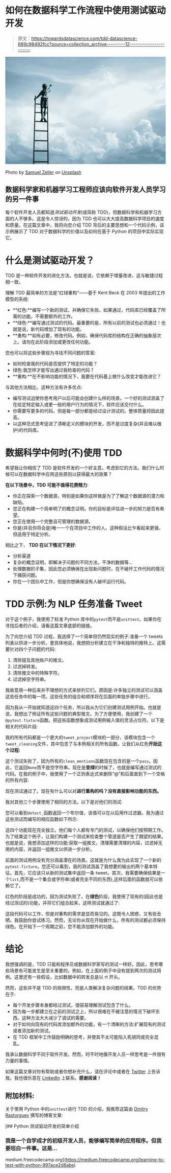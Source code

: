 # 如何在数据科学工作流程中使用测试驱动开发

> 原文：<https://towardsdatascience.com/tdd-datascience-689c98492fcc?source=collection_archive---------12----------------------->

![](img/445c18e9fb3f3605a5645a219e71afb1.png)

Photo by [Samuel Zeller](https://unsplash.com/@samuelzeller?utm_source=medium&utm_medium=referral) on [Unsplash](https://unsplash.com?utm_source=medium&utm_medium=referral)

## 数据科学家和机器学习工程师应该向软件开发人员学习的另一件事

每个软件开发人员都知道*测试驱动开发*(或简称 TDD)，但数据科学和机器学习方面的人不够多。这是令人惊讶的，因为 TDD 也可以大大提高数据科学项目的速度和质量。在这篇文章中，我将向您介绍 TDD 背后的主要思想和一个代码示例，该示例展示了 TDD 对于数据科学的价值以及如何在基于 Python 的项目中实际实现它。

# 什么是测试驱动开发？

TDD 是一种软件开发的进化方法。也就是说，它依赖于增量改进，这与敏捷过程相一致。

理解 TDD 最简单的方法是“红绿重构”——基于 Kent Beck 在 2003 年提出的工作模型的系统:

*   **红色:**编写一个新的测试，并确保它失败。如果通过，代码库已经覆盖了所需的功能，不需要额外的工作。
*   **绿色:**编写通过测试的代码。最重要的是，所有以前的测试也必须通过！也就是说，新代码增加了现有的功能。
*   **重构:**如有必要，修改代码。例如，确保代码库的结构在正确的抽象层次上。请勿在此阶段添加或更改任何功能。

您也可以将这些步骤视为寻找不同问题的答案:

*   如何检查我的代码是否提供了特定的功能？
*   绿色:我怎样才能写出通过我检查的代码？
*   **重构:**在不影响功能的情况下，我要在代码基上做什么改变才能改进它？

与其他方法相比，这种方法有许多优点:

*   编写测试迫使你思考用户以后可能会创建什么样的场景。一个好的测试涵盖了在给定特定输入或更一般的用户行为的情况下，软件应该交付什么。
*   你需要写更多的代码，但是每一部分都是经过设计测试的。整体质量将因此提高。
*   以这种范式思考促进了清晰定义的模块的开发，而不是过度复杂(并且难以维护)的代码库。

# 数据科学中何时(不)使用 TDD

希望我让你相信了 TDD 是软件开发的一个好主意。考虑到它的方法，我们什么时候可以在数据科学中应用这些原则以获得最大的效果？

**在以下场景中，TDD 可能不值得花费精力**:

*   你正在探索一个数据源，特别是如果你这样做是为了了解这个数据源的潜力和缺陷。
*   您正在构建一个简单明了的概念证明。你的目标是评估进一步的努力是否有希望。
*   您正在使用一个完整且可管理的数据源。
*   你是(并且你将会是)唯一一个在项目中工作的人。这种假设比乍看起来更强，但适用于特定分析。

相比之下， **TDD 在以下情况下更好**:

*   分析渠道
*   复杂的概念证明，即解决子问题的不同方法，干净的数据等…
*   处理数据的子集，因此您必须确保在出现新问题时，在不破坏工作代码的情况下捕获问题。
*   你在一个团队中工作，但是你想确保没有人破坏运行代码。

# TDD 示例:为 NLP 任务准备 Tweet

对于这个例子，我使用了标准 Python 库中的`pytest`而不是`unittest`。如果你在寻找后者的介绍，请看这篇文章底部的链接。

为了向您介绍 TDD 过程，我选择了一个简单但仍然现实的例子:准备一个 tweets 列表以供进一步分析。更具体地说，我想把分析建立在干净和独特的推特上。这需要针对四个子问题的代码:

1.  清除提及其他账户的推文。
2.  过滤掉转发。
3.  清除推文中的特殊字符。
4.  过滤掉空字符串。

我故意用一种后来并不理想的方式来排列它们。原因是:许多独立的测试可以涵盖这些任务中的每一项。这些任务的组合和顺序将在后面的单独步骤中进行。

因为我从一开始就知道这四个任务，所以我从为它们创建测试用例开始。也就是说，我想出了例证所有这些问题的典型推文。为了方便使用，我创建了一个`@pytest.fixture`函数。把这些函数想象成测试用例输入值的灵活占位符。以下是相关的代码片段:

我的所有代码都是一个更大的`tweet_project`模块的一部分，该模块包含一个`tweet_cleaning`文件，其中包含了与本例相关的所有函数。让我们从红色**开始这个过程:**

这个测试失败了，因为所有的`clean_mentions`函数现在包含的是一个`pass`。因此，它返回`None`而不是空字符串。现在是**变绿**的时候了，也就是编写通过测试的代码。在我的例子中，我使用了一个正则表达式来删除“@”和后面直到下一个空格的所有内容:

现在测试通过了。现在有什么可以对**进行重构的吗？没有直接影响功能的东西。**

我对其他三个步骤使用了相同的方法。以下是对他们的测试:

您可以看到`detect_`函数返回一个布尔值，该值可以在以后用作过滤器。我为通过这些测试而编写的相应函数如下所示:

这四个功能现在完全独立。他们每个人都有专门的测试，以确保他们按预期工作。为了结束这个例子，让我们构建一个测试来检查整个管道是否产生了期望的结果。也就是说，我想添加这样的功能:获取一组推文，清理需要清理的内容，过滤掉无用的内容，并返回一组推文以供进一步分析。

前面的测试用例没有充分涵盖潜在的场景。这就是为什么我为此实现了一个新的`pytest.ficture`。您还可以看到，我的测试涵盖了我想要的输出的两个基本特征。首先，它应该只从新的测试集中返回一条 tweet。其次，我需要确保结果是一个`list`,而不是一个集合或字符串(或者完全不同的东西),这样后面的函数就可以依赖它了。

红色的阶段是成功的，因为测试失败了。在**绿色**阶段，我使用了现有的(因此也是经过测试的)功能，并将它们组合起来，这样测试就通过了:

这段代码可以工作，但是对重构的需求是显而易见的。这既令人困惑，又有些丑陋。我鼓励你尝试练习。然而，无论你从现在开始做什么，所有的测试都必须保持绿色。在开始下一个周期之前，您不能添加额外的功能。

# 结论

我想强调的是，TDD 只能和程序员或数据科学家写的测试一样好。因此，思考哪些场景有可能发生是至关重要的。例如，在上面的例子中没有提到两次的测试用例。这里还有一些假设，比如数据中的转发总是以 rt 开头。

然而，这些并不是 TDD 的局限性，而是人类解决复杂问题的结果。TDD 的优势在于:

*   每个开发步骤本身都经过测试，很容易理解测试包含了什么。
*   因为每一步都建立在之前的测试之上，所以很难在不被注意的情况下破坏东西。这种方法大大减少了调试的需要。
*   对于如何向现有的代码库添加额外的功能，有一个清晰的方法:扩展现有的测试或者添加新的测试。
*   在 TDD 框架中工作鼓励明确的思考，并使其不太可能陷入死胡同或完全混乱。

我承认数据科学不同于软件开发。然而，时不时地像开发人员一样思考是一件很有力量的事情。

如果这篇文章对你有帮助或者你想补充什么，请在评论中或者在 [Twitter](https://twitter.com/TimoBohm) 上告诉我。我也很乐意在 [LinkedIn](https://www.linkedin.com/in/timo-boehm-datascience/) 上联系。**感谢阅读！**

## 附加材料:

关于使用 Python 中的`unittest`进行 TDD 的介绍，我推荐这篇由 [Dmitry Rastorguev](https://medium.com/u/6b041cd9ea98?source=post_page-----689c98492fcc--------------------------------) 撰写的博客文章:

[](https://medium.freecodecamp.org/learning-to-test-with-python-997ace2d8abe) [## Python 测试驱动开发的简单介绍

### 我是一个自学成才的初级开发人员，能够编写简单的应用程序。但我要坦白一件事。这是…

medium.freecodecamp.org](https://medium.freecodecamp.org/learning-to-test-with-python-997ace2d8abe)